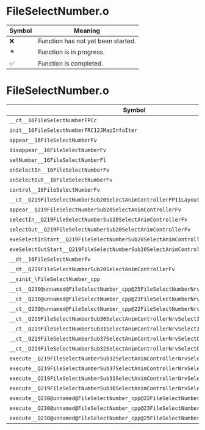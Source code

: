 # FileSelectNumber.o
| Symbol | Meaning 
| ------------- | ------------- 
| :x: | Function has not yet been started. 
| :eight_pointed_black_star: | Function is in progress. 
| :white_check_mark: | Function is completed. 


# FileSelectNumber.o
| Symbol | Decompiled? |
| ------------- | ------------- |
| `__ct__16FileSelectNumberFPCc` | :x: |
| `init__16FileSelectNumberFRC12JMapInfoIter` | :x: |
| `appear__16FileSelectNumberFv` | :x: |
| `disappear__16FileSelectNumberFv` | :x: |
| `setNumber__16FileSelectNumberFl` | :x: |
| `onSelectIn__16FileSelectNumberFv` | :x: |
| `onSelectOut__16FileSelectNumberFv` | :x: |
| `control__16FileSelectNumberFv` | :x: |
| `__ct__Q219FileSelectNumberSub20SelectAnimControllerFP11LayoutActor` | :x: |
| `appear__Q219FileSelectNumberSub20SelectAnimControllerFv` | :x: |
| `selectIn__Q219FileSelectNumberSub20SelectAnimControllerFv` | :x: |
| `selectOut__Q219FileSelectNumberSub20SelectAnimControllerFv` | :x: |
| `exeSelectInStart__Q219FileSelectNumberSub20SelectAnimControllerFv` | :x: |
| `exeSelectOutStart__Q219FileSelectNumberSub20SelectAnimControllerFv` | :x: |
| `__dt__16FileSelectNumberFv` | :x: |
| `__dt__Q219FileSelectNumberSub20SelectAnimControllerFv` | :x: |
| `__sinit_\FileSelectNumber_cpp` | :x: |
| `__ct__Q230@unnamed@FileSelectNumber_cpp@25FileSelectNumberNrvAppearFv` | :x: |
| `__ct__Q230@unnamed@FileSelectNumber_cpp@23FileSelectNumberNrvWaitFv` | :x: |
| `__ct__Q230@unnamed@FileSelectNumber_cpp@22FileSelectNumberNrvEndFv` | :x: |
| `__ct__Q219FileSelectNumberSub36SelectAnimControllerNrvSelectInStartFv` | :x: |
| `__ct__Q219FileSelectNumberSub31SelectAnimControllerNrvSelectInFv` | :x: |
| `__ct__Q219FileSelectNumberSub37SelectAnimControllerNrvSelectOutStartFv` | :x: |
| `__ct__Q219FileSelectNumberSub32SelectAnimControllerNrvSelectOutFv` | :x: |
| `execute__Q219FileSelectNumberSub32SelectAnimControllerNrvSelectOutCFP5Spine` | :x: |
| `execute__Q219FileSelectNumberSub37SelectAnimControllerNrvSelectOutStartCFP5Spine` | :x: |
| `execute__Q219FileSelectNumberSub31SelectAnimControllerNrvSelectInCFP5Spine` | :x: |
| `execute__Q219FileSelectNumberSub36SelectAnimControllerNrvSelectInStartCFP5Spine` | :x: |
| `execute__Q230@unnamed@FileSelectNumber_cpp@22FileSelectNumberNrvEndCFP5Spine` | :x: |
| `execute__Q230@unnamed@FileSelectNumber_cpp@23FileSelectNumberNrvWaitCFP5Spine` | :x: |
| `execute__Q230@unnamed@FileSelectNumber_cpp@25FileSelectNumberNrvAppearCFP5Spine` | :x: |

